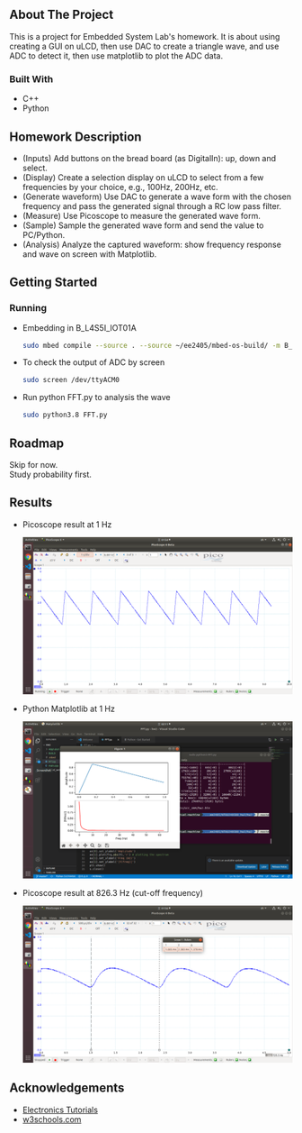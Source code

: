 <!-- ABOUT THE PROJECT -->
## About The Project

This is a project for Embedded System Lab's homework.
It is about using creating a GUI on uLCD, then use DAC to create a triangle wave, and use ADC to detect it, then use matplotlib to plot the ADC data. 

### Built With

* C++
* Python

## Homework Description
* (Inputs) Add buttons on the bread board (as DigitalIn): up, down and select.
* (Display) Create a selection display on uLCD to select from a few frequencies by your choice, e.g., 100Hz, 200Hz, etc.
* (Generate waveform) Use DAC to generate a wave form with the chosen frequency and pass the generated signal through a RC low pass filter.
* (Measure) Use Picoscope to measure the generated wave form.
* (Sample) Sample the generated wave form and send the value to PC/Python.
* (Analysis) Analyze the captured waveform: show frequency response and wave on screen with Matplotlib.

<!-- GETTING STARTED -->
## Getting Started

### Running

* Embedding in B_L4S5I_IOT01A
  
    ```sh
    sudo mbed compile --source . --source ~/ee2405/mbed-os-build/ -m B_L4S5I_IOT01A -t GCC_ARM -f
    ```
* To check the output of ADC by screen
    
    ```sh
    sudo screen /dev/ttyACM0
    ```
* Run python FFT.py to analysis the wave
  
    ```sh
    sudo python3.8 FFT.py
    ```


<!-- ROADMAP -->
## Roadmap

Skip for now.  
Study probability first.

<!-- Screenshot -->
## Results

* Picoscope result at 1 Hz
  
    <img src="https://github.com/SYJINTW/NTHU240500_hw2/blob/master/hw2/src/1Hz.png?raw=true">  

* Python Matplotlib at 1 Hz

    <img src="https://github.com/SYJINTW/NTHU240500_hw2/blob/master/hw2/src/1Hz_py.png?raw=true">

* Picoscope result at 826.3 Hz (cut-off frequency)
  
    <img src="https://github.com/SYJINTW/NTHU240500_hw2/blob/master/hw2/src/826Hz.png?raw=true"> 

<!-- ACKNOWLEDGEMENTS -->
## Acknowledgements

* [Electronics Tutorials](https://www.electronics-tutorials.ws/filter/filter_2.html)
* [w3schools.com](https://www.w3schools.com/python/)

